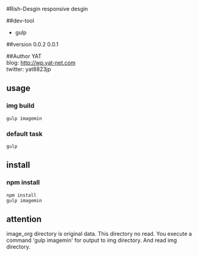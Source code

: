 #Rish-Desgin
responsive desgin

##dev-tool
* gulp

##version
0.0.2
0.0.1

##Author
YAT  
blog: http://wp.yat-net.com  
twitter: yat8823jp

## usage

### img build
`gulp imagemin`

### default task
`gulp`

## install
### npm install
`npm install`  
`gulp imagemin`

## attention
image_org directory is original data.
This directory no read.
You execute a command 'gulp imagemin' for output to img directory.
And read img directory.

